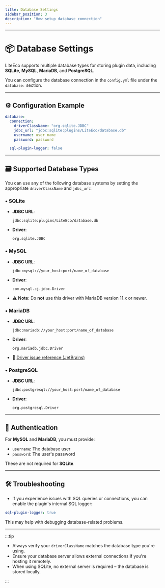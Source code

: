 ```yaml
---
title: Database Settings
sidebar_position: 3
description: "How setup database connection"
---
```


---

# 📦 Database Settings

LiteEco supports multiple database types for storing plugin data, including **SQLite**, **MySQL**, **MariaDB**, and **PostgreSQL**.

You can configure the database connection in the `config.yml` file under the `database:` section.

---

## ⚙️ Configuration Example

```yaml
database:
  connection:
    driverClassName: "org.sqlite.JDBC"
    jdbc_url: "jdbc:sqlite:plugins/LiteEco/database.db"
    username: user_name
    password: password

  sql-plugin-logger: false
```

---

## 🗃️ Supported Database Types

You can use any of the following database systems by setting the appropriate `driverClassName` and `jdbc_url`:

### • SQLite
- **JDBC URL**:  
  ```
  jdbc:sqlite:plugins/LiteEco/database.db
  ```
- **Driver**:  
  ```
  org.sqlite.JDBC
  ```

### • MySQL
- **JDBC URL**:  
  ```
  jdbc:mysql://your_host:port/name_of_database
  ```
- **Driver**:  
  ```
  com.mysql.cj.jdbc.Driver
  ```
- ⚠️ **Note**: Do **not** use this driver with MariaDB version 11.x or newer.

### • MariaDB
- **JDBC URL**:  
  ```
  jdbc:mariadb://your_host:port/name_of_database
  ```
- **Driver**:  
  ```
  org.mariadb.jdbc.Driver
  ```
- 🔗 [Driver issue reference (JetBrains)](https://youtrack.jetbrains.com/issue/EXPOSED-170)

### • PostgreSQL
- **JDBC URL**:  
  ```
  jdbc:postgresql://your_host:port/name_of_database
  ```
- **Driver**:  
  ```
  org.postgresql.Driver
  ```

---

## 🔐 Authentication

For **MySQL** and **MariaDB**, you must provide:

- `username`: The database user
- `password`: The user's password

These are not required for **SQLite**.

---

## 🛠️ Troubleshooting

- If you experience issues with SQL queries or connections, you can enable the plugin's internal SQL logger:

```yaml
sql-plugin-logger: true
```

This may help with debugging database-related problems.

---


:::tip

- Always verify your `driverClassName` matches the database type you're using.
- Ensure your database server allows external connections if you're hosting it remotely.
- When using SQLite, no external server is required – the database is stored locally.

:::